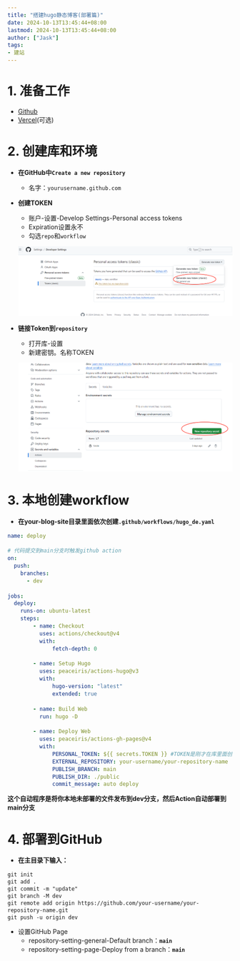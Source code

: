 ```yaml
---
title: "搭建hugo静态博客(部署篇)"
date: 2024-10-13T13:45:44+08:00
lastmod: 2024-10-13T13:45:44+08:00
author: ["Jask"]
tags:
- 建站
---
```




# 1. 准备工作

- [Github](https://github.com/)
- [Vercel](https://vercel.com/)(可选)

# 2. 创建库和环境

- **在GitHub中`Create a new repository`**
  - 名字：`yourusername.github.com`

- **创建TOKEN**

  - 账户-设置-Develop Settings-Personal access tokens
  - Expiration设置永不
  - 勾选`repo`和`workflow`

  ![image-20241013135433025](/img/token.png)

- **链接Token到`repository`**

  - 打开库-设置
  - 新建密钥。名称TOKEN

  ![image-20241013135847601](/img/token2.png)

# 3. 本地创建workflow

- **在your-blog-site目录里面依次创建`.github/workflows/hugo_de.yaml`**

```yaml
name: deploy

# 代码提交到main分支时触发github action
on:
  push:
    branches:
      - dev

jobs:
  deploy:
    runs-on: ubuntu-latest
    steps:
        - name: Checkout
          uses: actions/checkout@v4
          with:
              fetch-depth: 0

        - name: Setup Hugo
          uses: peaceiris/actions-hugo@v3
          with:
              hugo-version: "latest"
              extended: true

        - name: Build Web
          run: hugo -D

        - name: Deploy Web
          uses: peaceiris/actions-gh-pages@v4
          with:
              PERSONAL_TOKEN: ${{ secrets.TOKEN }} #TOKEN是刚才在库里面创建的名字，按照你的填。
              EXTERNAL_REPOSITORY: your-username/your-repository-name
              PUBLISH_BRANCH: main
              PUBLISH_DIR: ./public
              commit_message: auto deploy

```

**这个自动程序是将你本地未部署的文件发布到dev分支，然后Action自动部署到main分支**

# 4. 部署到GitHub

- **在主目录下输入：**

```git
git init
git add .
git commit -m "update"
git branch -M dev
git remote add origin https://github.com/your-username/your-repository-name.git
git push -u origin dev
```

- 设置GitHub Page
  - repository-setting-general-Default branch：**`main`**
  - repository-setting-page-Deploy from a branch：**`main`**

